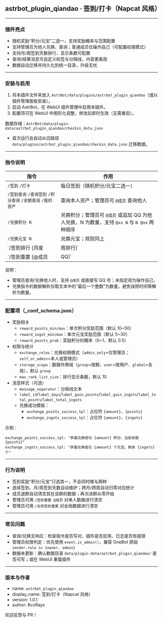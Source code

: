 ## astrbot_plugin_qiandao · 签到/打卡（Napcat 风格）

---

### 插件亮点
- 随机奖励“积分/元宝”二选一，支持奖励概率与范围配置
- 支持管理员为他人兑换、查询；普通成员仅操作自己（可配置权限模式）
- 支持月/周签到天数排行，显示条数可配置
- 查询/结果消息可自定义标签与分隔线，内容更美观
- 数据自动迁移并持久化到统一目录，升级无忧

---

### 安装与启用
1. 将本插件文件夹放入 `AstrBot/data/plugins/astrbot_plugin_qiandao`（或以插件管理面板安装）。
2. 启动 AstrBot，在 WebUI 插件管理中启用本插件。
3. 配置项可在 WebUI 中图形化调整，修改后即时生效（无需重启）。

数据存储：`AstrBot/data/plugin-data/astrbot_plugin_qiandao/checkin_data.json`
- 首次运行会自动从旧路径 `data/plugins/astrbot_plugin_qiandao/checkin_data.json` 迁移数据。

---

### 指令说明
| 指令 | 作用 |
|---|---|
| `/签到` `/打卡` | 每日签到（随机积分/元宝二选一） |
| `/签到查询` `/查询签到` `/积分查询` `/余额查询` `/我的资产` | 查询本人资产；管理员可 `@成员` 查询他人 |
| `/兑换积分 N` | 兑换积分；管理员可 `@成员` 或追加 QQ 为他人兑换，N 为数量，支持 `@xx N` 与 `N @xx` 两种顺序 |
| `/兑换元宝 N` | 兑换元宝；规则同上 |
| `/签到排行 [月度|周排行]` | 查看签到天数排行（默认月度）；显示条数可配置 |
| `/签到重置 [@成员|QQ]` | 仅群管理员可用；重置指定成员（不指定默认自己） |

说明：
- 管理员查询/兑换他人时，支持 `@成员` 或直接写 QQ 号；未指定视为操作自己。
- 兑换指令的数额解析仅取文本中的“最后一个整数”为数量，避免误把时间等解析为数量。

---

### 配置项（_conf_schema.json）
- 奖励相关
  - `reward_points_min/max`：单次积分奖励范围（默认 10~50）
  - `reward_ingot_min/max`：单次元宝奖励范围（默认 5~30）
  - `reward_points_prob`：奖励积分的概率（0~1，默认 0.5）
- 权限与统计
  - `exchange_roles`：兑换权限模式（`admin_only`=仅管理员；`self_or_admin`=本人或管理员）
  - `storage_scope`：数据作用域（`group`=按群、`user`=按用户、`global`=全局），默认 `group`
  - `max_rank_list_size`：排行显示条数，默认 10
- 消息样式（可选）
  - `message_separator`：分隔线文本
  - `label_id`/`label_days`/`label_gain_points`/`label_gain_ingots`/`label_total_points`/`label_total_ingots`
  - 兑换成功模板：
    - `exchange_points_success_tpl`：占位符 `{amount}`、`{points}`
    - `exchange_ingots_success_tpl`：占位符 `{amount}`、`{ingots}`

示例：
```
exchange_points_success_tpl: "恭喜兑换成功 {amount} 积分，当前余额 {points}"
exchange_ingots_success_tpl: "恭喜兑换成功 {amount} 个元宝，剩余 {ingots} 个"
```

---

### 行为说明
- 签到奖励“积分/元宝”只选其一，不会同时赠与两种
- 连续签到、月/周签到天数自动维护；跨月/跨周自动归零对应统计
- 成员退群自动清空其在该群的数据；再次进群从零开始
- 管理员可用 `/签到重置 @成员` 对单人数据进行清空
- 管理员可用 `/全局签到重置` 对全局数据进行清空

---

### 常见问题
- 查询/兑换无响应：检查指令是否写对、插件是否启用、日志是否有报错
- 管理员权限判定：优先使用 `event.is_admin()`，兼容 OneBot 原始 `sender.role in {owner, admin}`
- 数据未更新：确认数据目录 `data/plugin-data/astrbot_plugin_qiandao/` 是否可写；或在 WebUI 重载插件

---

### 版本与作者
- name: `astrbot_plugin_qiandao`
- display_name: 签到/打卡（Napcat 风格）
- version: 1.0.1
- author: BvzRays

欢迎反馈与 PR！
